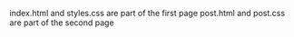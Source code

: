 index.html and styles.css are part of the first page
post.html and post.css are part of the second page
